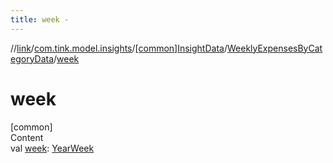 ```yaml
---
title: week -
---
```

//[link](../../../index.md)/[com.tink.model.insights](../../index.md)/[[common]InsightData](../index.md)/[WeeklyExpensesByCategoryData](index.md)/[week](week.md)



# week  
[common]  
Content  
val [week](week.md): [YearWeek](../../../com.tink.model.time/[common]-year-week/index.md)  



